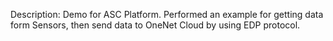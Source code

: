 Description: Demo for ASC Platform. Performed an example for getting data form Sensors, then send data to OneNet Cloud by using EDP protocol.
